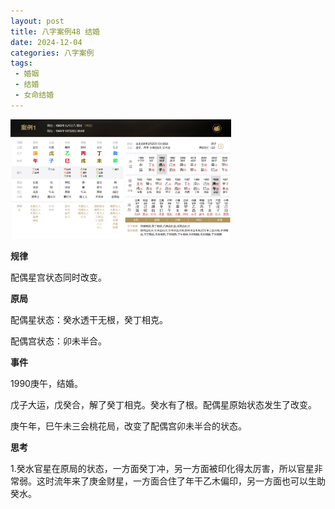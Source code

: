 ```yaml
---
layout: post
title: 八字案例48 结婚
date: 2024-12-04
categories: 八字案例
tags: 
 - 婚姻
 - 结婚
 - 女命结婚
---
```


<img src="/images/bazi-example/bazi-example-48.PNG" width="70%">

**规律**

配偶星宫状态同时改变。

**原局**

配偶星状态：癸水透干无根，癸丁相克。

配偶宫状态：卯未半合。

**事件**

1990庚午，结婚。

戊子大运，戊癸合，解了癸丁相克。癸水有了根。配偶星原始状态发生了改变。

庚午年，巳午未三会桃花局，改变了配偶宫卯未半合的状态。

**思考**

1.癸水官星在原局的状态，一方面癸丁冲，另一方面被印化得太厉害，所以官星非常弱。这时流年来了庚金财星，一方面合住了年干乙木偏印，另一方面也可以生助癸水。
